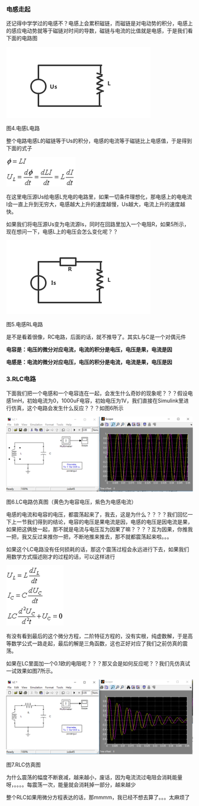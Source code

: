 ### 电感走起

还记得中学学过的电感不？电感上会累积磁链，而磁链是对电动势的积分，电感上的感应电动势就等于磁链对时间的导数，磁链与电流的比值就是电感，于是我们看下面的电路图

![](/assets/MathCircuit_S2_P4.png)

图4.电感L电路

整个电路电感L的磁链等于Us的积分，电感的电流等于磁链比上电感值，于是得到下面的式子

![](/assets/MathCircuit_S2_E6.png)

在这里电压源Us给电感L充电的电路里，如果一切条件理想化，那电感上的电电流I会一直上升到无穷大，电感越大上升的速度越慢，Us越大，电流上升的速度越快。

如果我们将电压源Us变为电流源Is，同时在回路里加入一个电阻R，如果5所示，现在想问一下，电感L上的电压会怎么变化呢？？

![](/assets/MathCircuit_S2_P5.png)

图5.电感RL电路

是不是看着很像，RC电路，后面的话，就不推导了。其实L与C是一个对偶元件

**电容是：电压的微分对应电流，电流的积分是电压，电压是果，电流是因**

**电感是：电流的微分对应电压，电压的积分是电流，电流是果，电压是因**

### 3.RLC电路

下面我们把一个电感和一个电容连在一起，会发生什么奇妙的现象呢？？？假设电感1mH，初始电流为0，1000uF电容，初始电压为1V，我们直接在Simulink里进行仿真，这个电路会发生什么反应？？？如图6所示

![](/assets/MathCircuit_S2_P6.png)

图6.LC电路仿真图（黄色为电容电压，紫色为电感电流）

电感的电流和电容的电压，都震荡起来了，我去，这是为什么？？？？我们回忆一下上一节我们得到的结论，电容的电压是果电流是因，电感的电压是因电流是果，如果把这俩放一起，那不就是电流与电压互为因果了嘛？？？？互为因果，你推我一把，我又反过来推你一把，不断地推来推去，那不就都震荡起来啦。。。

如果这个LC电路没有任何损耗的话，那这个震荡过程会永远进行下去，如果我们用数学方式描述刚才的过程的话，可以这样进行

![](/assets/MathCircuit_S2_E7.png)

有没有看到最后的这个微分方程，二阶特征方程的，没有实根，纯虚数解，于是高等数学公式一路走起，最后的解是三角函数，这也正好对应了我们之前仿真的震荡。

如果在LC里面加一个0.1欧的电阻呢？？？那又会是如何反应呢？？我们先仿真试一试效果如图7所示。

![](/assets/MathCircuit_S2_P7.png)

图7.RLC仿真图

为什么震荡的幅度不断衰减，越来越小，废话，因为电流流过电阻会消耗能量呀，。。。。每震荡一次，能量就会消耗掉一部分，越来越少

整个RLC如果用微分方程表达的话，那mmmm，我已经不想去算了。。。太麻烦了

